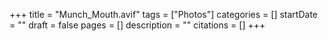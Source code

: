 +++
title = "Munch_Mouth.avif"
tags = ["Photos"]
categories = []
startDate = ""
draft = false
pages = []
description = ""
citations = []
+++
